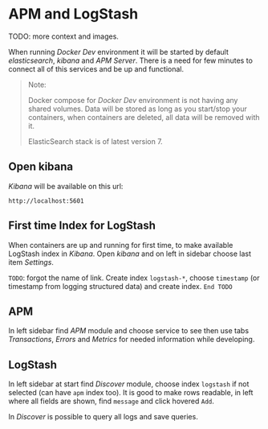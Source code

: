 # APM and LogStash

TODO: more context and images.

When running _Docker Dev_ environment it will be started by default _elasticsearch_, _kibana_ and _APM Server_. There is a need for few minutes to connect all of this services and be up and functional.

> Note:
>
> Docker compose for _Docker Dev_ environment is not having any shared volumes. Data will be stored as long as you start/stop your containers, when containers are deleted, all data will be removed with it.
>
> ElasticSearch stack is of latest version 7.

## Open kibana

_Kibana_ will be available on this url:

    http://localhost:5601

## First time Index for LogStash

When containers are up and running for first time, to make available LogStash index in _Kibana_. Open _kibana_ and on left in sidebar choose last item _Settings_.

`TODO`: forgot the name of link. Create index `logstash-*`, choose `timestamp` (or timestamp from logging structured data) and create index. `End TODO`


## APM

In left sidebar find _APM_ module and choose service to see then use tabs _Transactions_, _Errors_ and _Metrics_ for needed information while developing.

## LogStash

In left sidebar at start find _Discover_ module, choose index `logstash` if not selected (can have `apm` index too). It is good to make rows readable, in left where all fields are shown, find `message` and click hovered `Add`.

In _Discover_ is possible to query all logs and save queries.